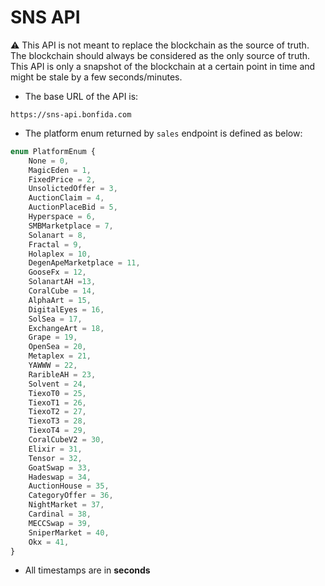 # SNS API

⚠️ This API is not meant to replace the blockchain as the source of truth. The blockchain should always be considered as the only source of truth. This API is only a snapshot of the blockchain at a certain point in time and might be stale by a few seconds/minutes.

- The base URL of the API is:

```
https://sns-api.bonfida.com
```

- The platform enum returned by `sales` endpoint is defined as below:

```javascript
enum PlatformEnum {
    None = 0,
    MagicEden = 1,
    FixedPrice = 2,
    UnsolictedOffer = 3,
    AuctionClaim = 4,
    AuctionPlaceBid = 5,
    Hyperspace = 6,
    SMBMarketplace = 7,
    Solanart = 8,
    Fractal = 9,
    Holaplex = 10,
    DegenApeMarketplace = 11,
    GooseFx = 12,
    SolanartAH =13,
    CoralCube = 14,
    AlphaArt = 15,
    DigitalEyes = 16,
    SolSea = 17,
    ExchangeArt = 18,
    Grape = 19,
    OpenSea = 20,
    Metaplex = 21,
    YAWWW = 22,
    RaribleAH = 23,
    Solvent = 24,
    TiexoT0 = 25,
    TiexoT1 = 26,
    TiexoT2 = 27,
    TiexoT3 = 28,
    TiexoT4 = 29,
    CoralCubeV2 = 30,
    Elixir = 31,
    Tensor = 32,
    GoatSwap = 33,
    Hadeswap = 34,
    AuctionHouse = 35,
    CategoryOffer = 36,
    NightMarket = 37,
    Cardinal = 38,
    MECCSwap = 39,
    SniperMarket = 40,
    Okx = 41,
}
```

- All timestamps are in **seconds**
